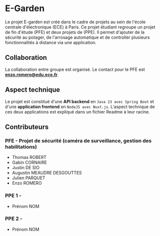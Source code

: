 # E-Garden
Le projet E-garden est créé dans le cadre de projets au sein de l'école centrale d'électronique (ECE) à Paris. 
Ce projet étudiant regroupe un projet de fin d'étude (PFE) et deux projets de (PPE).
Il permet d'ajouter de la sécurité au potager, de l'arrosage automatique et de controller plusieurs fonctionnalités à distance via une application.

## Collaboration
La collaboration entre groupe est organisé.
Le contact pour le PFE est **enzo.romero@edu.ece.fr**.

## Aspect technique
Le projet est constitué d'une **API backend** en `Java 23 avec Spring Boot` et d'une **application frontend** en `NodeJS avec Nuxt.js`.
L'aspect technique de ces deux applications est expliqué dans un fichier Readme à leur racine.

## Contributeurs
### PFE - Projet de sécurité (caméra de surveillance, gestion des habilitations)
- Thomas ROBERT
- Gabin CORNAIRE
- Justin DE SIO
- Augustin MEAUDRE DESGOUTTES
- Julien PARQUET
- Enzo ROMERO

### PPE 1 -
- Prénom NOM
### PPE 2 -
- Prénom NOM
